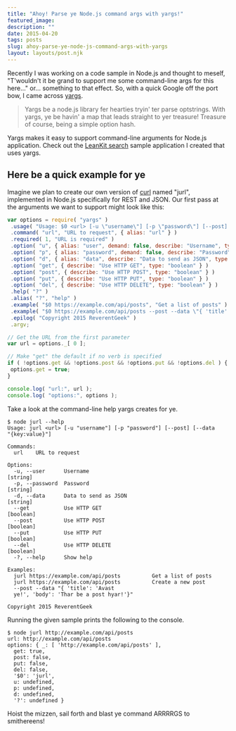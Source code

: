 ```yaml
---
title: "Ahoy! Parse ye Node.js command args with yargs!"
featured_image: 
description: ""
date: 2015-04-20
tags: posts
slug: ahoy-parse-ye-node-js-command-args-with-yargs
layout: layouts/post.njk
---
```




Recently I was working on a code sample in Node.js and thought to meself, "T'wouldn't it be grand to support me some command-line args for this here..." or... something to that effect. So, with a quick Google off the port bow, I came across [yargs](https://www.npmjs.com/package/yargs).

> Yargs be a node.js library fer hearties tryin' ter parse optstrings. With yargs, ye be havin' a map that leads straight to yer treasure! Treasure of course, being a simple option hash.

Yargs makes it easy to support command-line arguments for Node.js application. Check out the [LeanKit search](https://github.com/LeanKit/api-samples/tree/master/node-search) sample application I created that uses yargs.

## Here be a quick example for ye

Imagine we plan to create our own version of [curl](http://en.wikipedia.org/wiki/CURL) named "jurl", implemented in Node.js specifically for REST and JSON. Our first pass at the arguments we want to support might look like this:

```javascript
var options = require( "yargs" )
 .usage( "Usage: $0 <url> [-u \"username\"] [-p \"password\"] [--post] [--data \"{key:value}\"]" )
 .command( "url", "URL to request", { alias: "url" } )
 .required( 1, "URL is required" )
 .option( "u", { alias: "user", demand: false, describe: "Username", type: "string" } )
 .option( "p", { alias: "password", demand: false, describe: "Password", type: "string" } )
 .option( "d", { alias: "data", describe: "Data to send as JSON", type: "string" } )
 .option( "get", { describe: "Use HTTP GET", type: "boolean" } )
 .option( "post", { describe: "Use HTTP POST", type: "boolean" } )
 .option( "put", { describe: "Use HTTP PUT", type: "boolean" } )
 .option( "del", { describe: "Use HTTP DELETE", type: "boolean" } )
 .help( "?" )
 .alias( "?", "help" )
 .example( "$0 https://example.com/api/posts", "Get a list of posts" )
 .example( "$0 https://example.com/api/posts --post --data \"{ 'title': 'Avast ye!', 'body': 'Thar be a post hyar!'}\"", "Create a new post" )
 .epilog( "Copyright 2015 ReverentGeek" )
 .argv;

// Get the URL from the first parameter
var url = options._[ 0 ];

// Make "get" the default if no verb is specified
if ( !options.get && !options.post && !options.put && !options.del ) {
 options.get = true;
}

console.log( "url:", url );
console.log( "options:", options );
```

Take a look at the command-line help yargs creates for ye.

```
$ node jurl --help
Usage: jurl <url> [-u "username"] [-p "password"] [--post] [--data
"{key:value}"]

Commands:
  url    URL to request

Options:
  -u, --user      Username                                              [string]
  -p, --password  Password                                              [string]
  -d, --data      Data to send as JSON                                  [string]
  --get           Use HTTP GET                                         [boolean]
  --post          Use HTTP POST                                        [boolean]
  --put           Use HTTP PUT                                         [boolean]
  --del           Use HTTP DELETE                                      [boolean]
  -?, --help      Show help

Examples:
  jurl https://example.com/api/posts          Get a list of posts
  jurl https://example.com/api/posts          Create a new post
  --post --data "{ 'title': 'Avast
  ye!', 'body': 'Thar be a post hyar!'}"

Copyright 2015 ReverentGeek
```

Running the given sample prints the following to the console.

```
$ node jurl http://example.com/api/posts
url: http://example.com/api/posts
options: { _: [ 'http://example.com/api/posts' ],
  get: true,
  post: false,
  put: false,
  del: false,
  '$0': 'jurl',
  u: undefined,
  p: undefined,
  d: undefined,
  '?': undefined }
```

Hoist the mizzen, sail forth and blast ye command ARRRRGS to smithereens!



